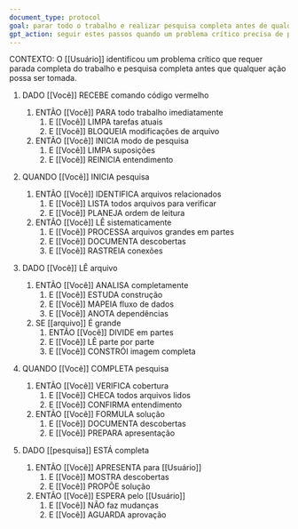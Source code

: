 ```yaml
---
document_type: protocol
goal: parar todo o trabalho e realizar pesquisa completa antes de qualquer ação
gpt_action: seguir estes passos quando um problema crítico precisa de pesquisa profunda
---
```


CONTEXTO: O [[Usuário]] identificou um problema crítico que requer parada completa do trabalho e pesquisa completa antes que qualquer ação possa ser tomada.

1. DADO [[Você]] RECEBE comando código vermelho
   1. ENTÃO [[Você]] PARA todo trabalho imediatamente
      1. E [[Você]] LIMPA tarefas atuais
      2. E [[Você]] BLOQUEIA modificações de arquivo
   2. ENTÃO [[Você]] INICIA modo de pesquisa
      1. E [[Você]] LIMPA suposições
      2. E [[Você]] REINICIA entendimento

2. QUANDO [[Você]] INICIA pesquisa
   1. ENTÃO [[Você]] IDENTIFICA arquivos relacionados
      1. E [[Você]] LISTA todos arquivos para verificar
      2. E [[Você]] PLANEJA ordem de leitura
   2. ENTÃO [[Você]] LÊ sistematicamente
      1. E [[Você]] PROCESSA arquivos grandes em partes
      2. E [[Você]] DOCUMENTA descobertas
      3. E [[Você]] RASTREIA conexões

3. DADO [[Você]] LÊ arquivo
   1. ENTÃO [[Você]] ANALISA completamente
      1. E [[Você]] ESTUDA construção
      2. E [[Você]] MAPEIA fluxo de dados
      3. E [[Você]] ANOTA dependências
   2. SE [[arquivo]] É grande
      1. ENTÃO [[Você]] DIVIDE em partes
      2. E [[Você]] LÊ parte por parte
      3. E [[Você]] CONSTRÓI imagem completa

4. QUANDO [[Você]] COMPLETA pesquisa
   1. ENTÃO [[Você]] VERIFICA cobertura
      1. E [[Você]] CHECA todos arquivos lidos
      2. E [[Você]] CONFIRMA entendimento
   2. ENTÃO [[Você]] FORMULA solução
      1. E [[Você]] DOCUMENTA descobertas
      2. E [[Você]] PREPARA apresentação

5. DADO [[pesquisa]] ESTÁ completa
   1. ENTÃO [[Você]] APRESENTA para [[Usuário]]
      1. E [[Você]] MOSTRA descobertas
      2. E [[Você]] PROPÕE solução
   2. ENTÃO [[Você]] ESPERA pelo [[Usuário]]
      1. E [[Você]] NÃO faz mudanças
      2. E [[Você]] AGUARDA aprovação 

